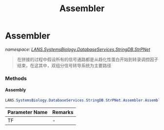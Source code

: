 ﻿---
title: Assembler
---

# Assembler
_namespace: [LANS.SystemsBiology.DatabaseServices.StringDB.StrPNet](N-LANS.SystemsBiology.DatabaseServices.StringDB.StrPNet.html)_



> 
>  在拼接的过程中假设所有的信号通路都是从趋化性蛋白开始到转录调控因子结束，在这其中，双组分信号转导系统为主要路径
>  


### Methods

#### Assembly
```csharp
LANS.SystemsBiology.DatabaseServices.StringDB.StrPNet.Assembler.Assembly(System.String)
```


|Parameter Name|Remarks|
|--------------|-------|
|TF|-|



